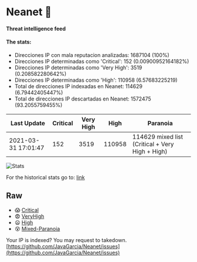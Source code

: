 # Neanet :hocho:
#### Threat intelligence feed
#### The stats:

- Direcciones IP con mala reputacion analizadas: 1687104 (100%)
- Direcciones IP determinadas como 'Critical':  152 (0.00900952164182%)
- Direcciones IP determinadas como 'Very High':  3519 (0.208582280642%)
- Direcciones IP determinadas como 'High':  110958 (6.57683225219)
- Total de direcciones IP indexadas en Neanet:  114629 (6.79442405447%)
- Total de direcciones IP descartadas en Neanet:  1572475 (93.2055759455%)

| Last Update | Critical | Very High | High | Paranoia |
| --- | --- | --- | --- | --- |
| 2021-03-31 17:01:47 | 152 | 3519 | 110958 | 114629 mixed list (Critical + Very High + High)|

![Stats](https://docs.google.com/spreadsheets/d/e/2PACX-1vSnaNMIXVabIpDJjufMlzH7poXnshF3mgd8Is1g9ytUEzVsP5my4Trn8f-xkoLLQ38xpL3HtmUexLo6/pubchart?oid=501124687&format=image)

For the historical stats go to: [link](/stats.csv)
## Raw
- :scream: [Critical](https://raw.githubusercontent.com/JavaGarcia/Neanet/master/blacklists/neanet_critical.txt)
- :fearful: [VeryHigh](https://raw.githubusercontent.com/JavaGarcia/Neanet/master/blacklists/neanet_veryHigh.txtt)
- :frowning: [High](https://raw.githubusercontent.com/JavaGarcia/Neanet/master/blacklists/neanet_high.txt)
- :dizzy_face: [Mixed-Paranoia](https://raw.githubusercontent.com/JavaGarcia/Neanet/master/blacklists/neanet_all.txt)


Your IP is indexed? You may request to takedown. [https://github.com/JavaGarcia/Neanet/issues](https://github.com/JavaGarcia/Neanet/issues)












































































































































































































































































































































































































































































































































































































































































































































































































































































































































































































































































































































































































































































































































































































































































































































































































































































































































































































































































































































































































































































































































































































































































































































































































































































































































































































































































































































































































































































































































































































































































































































































































































































































































































































































































































































































































































































































































































































































































































































































































































































































































































































































































































































































































































































































































































































































































































































































































































































































































































































































































































































































































































































































































































































































































